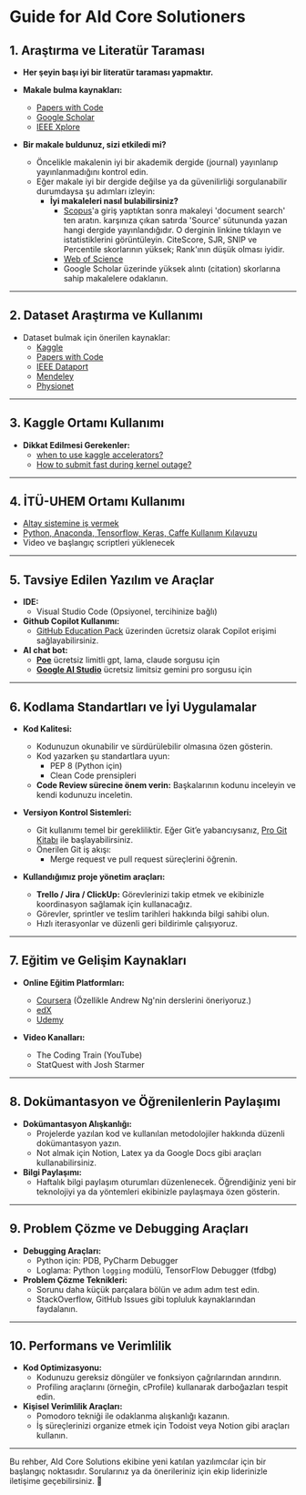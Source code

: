 # Guide for AId Core Solutioners

## 1. Araştırma ve Literatür Taraması
- **Her şeyin başı iyi bir literatür taraması yapmaktır.**
- **Makale bulma kaynakları:**
  - [Papers with Code](https://paperswithcode.com/)
  - [Google Scholar](https://scholar.google.com/)
  - [IEEE Xplore](https://ieeexplore.ieee.org/)

- **Bir makale buldunuz, sizi etkiledi mi?**  
  - Öncelikle makalenin iyi bir akademik dergide (journal) yayınlanıp yayınlanmadığını kontrol edin.  
  - Eğer makale iyi bir dergide değilse ya da güvenilirliği sorgulanabilir durumdaysa şu adımları izleyin:  
    - **İyi makaleleri nasıl bulabilirsiniz?**
      - [Scopus](https://www.scopus.com/)'a giriş yaptıktan sonra makaleyi 'document search' ten aratın. karşınıza çıkan satırda 'Source' sütununda yazan hangi dergide yayınlandığıdır. O derginin linkine tıklayın ve istatistiklerini görüntüleyin. CiteScore, SJR, SNIP ve Percentile skorlarının yüksek; Rank'ının düşük olması iyidir.
      - [Web of Science](https://clarivate.com/webofscience/)
      - Google Scholar üzerinde yüksek alıntı (citation) skorlarına sahip makalelere odaklanın.

---

## 2. Dataset Araştırma ve Kullanımı
- Dataset bulmak için önerilen kaynaklar:
  - [Kaggle](https://www.kaggle.com/datasets)
  - [Papers with Code](https://paperswithcode.com/datasets)
  - [IEEE Dataport](https://ieee-dataport.org/)
  - [Mendeley](https://data.mendeley.com/)
  - [Physionet](https://physionet.org/)

---

## 3. Kaggle Ortamı Kullanımı
- **Dikkat Edilmesi Gerekenler:**  
  - [when to use kaggle accelerators?](https://www.kaggle.com/code/borismbobe/when-to-use-kaggle-accelerators)
  - [How to submit fast during kernel outage?](https://www.kaggle.com/c/aptos2019-blindness-detection/discussion/102718#latest-593892)  
---

## 4. İTÜ-UHEM Ortamı Kullanımı
- [Altay sistemine iş vermek](https://wiki.uhem.itu.edu.tr/w/index.php?title=Altay_sistemine_i%C5%9F_vermek)  
- [Python, Anaconda, Tensorflow, Keras, Caffe Kullanım Kılavuzu](https://wiki.uhem.itu.edu.tr/w/index.php?title=Python,_Anaconda,_Tensorflow,_Keras,_Caffe_Kullan%C4%B1m_K%C4%B1lavuzu)
- Video ve başlangıç scriptleri yüklenecek

---

## 5. Tavsiye Edilen Yazılım ve Araçlar
- **IDE:**
  - Visual Studio Code (Opsiyonel, tercihinize bağlı)
- **Github Copilot Kullanımı:**
  - [GitHub Education Pack](https://education.github.com/pack) üzerinden ücretsiz olarak Copilot erişimi sağlayabilirsiniz.
- **AI chat bot:**
  - **[Poe](https://poe.com/)** ücretsiz limitli gpt, lama, claude sorgusu için
  - **[Google AI Studio](https://aistudio.google.com/)** ücretsiz limitsiz gemini pro sorgusu için

---

## 6. Kodlama Standartları ve İyi Uygulamalar
- **Kod Kalitesi:**  
  - Kodunuzun okunabilir ve sürdürülebilir olmasına özen gösterin.  
  - Kod yazarken şu standartlara uyun:  
    - PEP 8 (Python için)
    - Clean Code prensipleri  
  - **Code Review sürecine önem verin:** Başkalarının kodunu inceleyin ve kendi kodunuzu inceletin.  

- **Versiyon Kontrol Sistemleri:**  
  - Git kullanımı temel bir gerekliliktir. Eğer Git’e yabancıysanız, [Pro Git Kitabı](https://git-scm.com/book/en/v2) ile başlayabilirsiniz.  
  - Önerilen Git iş akışı:  
    - Merge request ve pull request süreçlerini öğrenin.  

- **Kullandığımız proje yönetim araçları:**  
  - **Trello / Jira / ClickUp:** Görevlerinizi takip etmek ve ekibinizle koordinasyon sağlamak için kullanacağız.  
  - Görevler, sprintler ve teslim tarihleri hakkında bilgi sahibi olun.
  - Hızlı iterasyonlar ve düzenli geri bildirimle çalışıyoruz.
---

## 7. Eğitim ve Gelişim Kaynakları
- **Online Eğitim Platformları:**  
  - [Coursera](https://www.coursera.org/) (Özellikle Andrew Ng'nin derslerini öneriyoruz.)  
  - [edX](https://www.edx.org/)  
  - [Udemy](https://www.udemy.com/)  

- **Video Kanalları:**  
  - The Coding Train (YouTube)  
  - StatQuest with Josh Starmer  

---

## 8. Dokümantasyon ve Öğrenilenlerin Paylaşımı
- **Dokümantasyon Alışkanlığı:**  
  - Projelerde yazılan kod ve kullanılan metodolojiler hakkında düzenli dokümantasyon yazın.  
  - Not almak için Notion, Latex ya da Google Docs gibi araçları kullanabilirsiniz.  
- **Bilgi Paylaşımı:**  
  - Haftalık bilgi paylaşım oturumları düzenlenecek. Öğrendiğiniz yeni bir teknolojiyi ya da yöntemleri ekibinizle paylaşmaya özen gösterin.  

---

## 9. Problem Çözme ve Debugging Araçları
- **Debugging Araçları:**  
  - Python için: PDB, PyCharm Debugger  
  - Loglama: Python `logging` modülü, TensorFlow Debugger (tfdbg)  
- **Problem Çözme Teknikleri:**  
  - Sorunu daha küçük parçalara bölün ve adım adım test edin.  
  - StackOverflow, GitHub Issues gibi topluluk kaynaklarından faydalanın.  

---

## 10. Performans ve Verimlilik
- **Kod Optimizasyonu:**  
  - Kodunuzu gereksiz döngüler ve fonksiyon çağrılarından arındırın.  
  - Profiling araçlarını (örneğin, cProfile) kullanarak darboğazları tespit edin.  
- **Kişisel Verimlilik Araçları:**  
  - Pomodoro tekniği ile odaklanma alışkanlığı kazanın.  
  - İş süreçlerinizi organize etmek için Todoist veya Notion gibi araçları kullanın.

---

Bu rehber, AId Core Solutions ekibine yeni katılan yazılımcılar için bir başlangıç noktasıdır. Sorularınız ya da önerileriniz için ekip liderinizle iletişime geçebilirsiniz. 🚀
